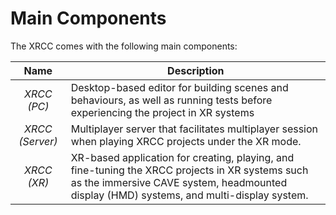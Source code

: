 # Main Components

The XRCC comes with the following main components:

<table>
    <thead>
        <tr>
            <th>Name</th>
            <th>Description</th>
        </tr>
    </thead>
    <tbody>
        <tr>
            <td><center><i>XRCC (PC)</i></center></td>
            <td>Desktop-based editor for building scenes and behaviours, as well as running tests before experiencing the project in XR systems</td>
        </tr>
        <tr>
            <td><center><i>XRCC (Server)</i></center></td>
            <td> Multiplayer server that facilitates multiplayer session when playing XRCC projects under the XR mode.</td>
        </tr>
        <tr>
            <td><center><i>XRCC (XR)</i></center></td>
            <td>XR-based application for creating, playing, and fine-tuning the XRCC projects in XR systems such as the immersive CAVE system, headmounted display (HMD) systems, and multi-display system.</td>
        </tr>
    </tbody>
</table>